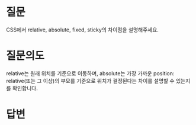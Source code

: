 # 질문
CSS에서 relative, absolute, fixed, sticky의 차이점을 설명해주세요.

# 질문의도
relative는 원래 위치를 기준으로 이동하며, absolute는 가장 가까운 position: relative(또는 그 이상)의 부모를 기준으로 위치가 결정된다는 차이를 설명할 수 있는지를 확인합니다.

# 답변